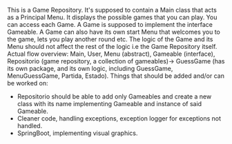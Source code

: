 This is a Game Repository. It's supposed to contain a Main class that acts as a Principal Menu. It displays the possible games that you can play. You can access each Game.
A Game is supposed to implement the interface Gameable. A Game can also have its own start Menu that welcomes you to the game, lets you play another round etc. The logic 
of the Game and its Menu should not affect the rest of the logic i.e the Game Repository itself. 
Actual flow overview: Main, User, Menu (abstract), Gameable (interface), Repositorio (game repository, a collection of gameables)-> GuessGame (has its own package, and its own 
logic, including GuessGame, MenuGuessGame, Partida, Estado). 
Things that should be added and/or can be worked on:
- Repositorio should be able to add only Gameables and create a new class with its name implementing Gameable and instance of said Gameable. 
- Cleaner code, handling exceptions, exception logger for exceptions not handled.
- SpringBoot, implementing visual graphics. 
